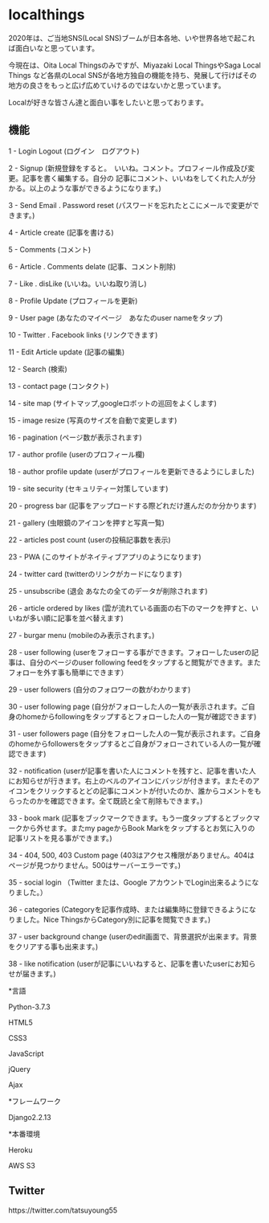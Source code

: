 # localthings

2020年は、ご当地SNS(Local SNS)ブームが日本各地、いや世界各地で起これば面白いなと思っています。

今現在は、Oita Local Thingsのみですが、Miyazaki Local ThingsやSaga Local Things など各県のLocal SNSが各地方独自の機能を持ち、発展して行けばその地方の良さをもっと広げ広めていけるのではないかと思っています。

Localが好きな皆さん達と面白い事をしたいと思っております。

<h2>機能</h2>

1 - Login Logout                    (ログイン　ログアウト)

2 - Signup                          (新規登録をすると。　いいね。コメント。プロフィール作成及び変更。記事を書く編集する。自分の          記事にコメント、いいねをしてくれた人が分かる。以上のような事ができるようになります。)

3 - Send Email . Password reset     (パスワードを忘れたとこにメールで変更ができます。)

4 - Article create                  (記事を書ける)

5 - Comments                        (コメント)

6 - Article . Comments delate       (記事、コメント削除)

7 - Like . disLike                  (いいね。いいね取り消し)

8 - Profile Update                  (プロフィールを更新)

9 - User page                       (あなたのマイページ　あなたのuser nameをタップ)

10 - Twitter . Facebook links       (リンクできます)

11 - Edit Article update            (記事の編集)

12 - Search                         (検索)

13 - contact page                   (コンタクト)

14 - site map                       (サイトマップ,googleロボットの巡回をよくします)

15 - image resize                   (写真のサイズを自動で変更します)

16 - pagination                     (ページ数が表示されます)

17 - author profile                 (userのプロフィール欄)

18 - author profile update          (userがプロフィールを更新できるようにしました)

19 - site security                   (セキュリティー対策しています)

20 - progress bar                    (記事をアップロードする際どれだけ進んだのか分かります)

21 - gallery                         (虫眼鏡のアイコンを押すと写真一覧)

22 - articles post count             (userの投稿記事数を表示)

23 - PWA                             (このサイトがネイティブアプリのようになります)

24 - twitter card                    (twitterのリンクがカードになります)

25 - unsubscribe                     (退会 あなたの全てのデータが削除されます)

26 - article ordered by likes        (雲が流れている画面の右下のマークを押すと、いいねが多い順に記事を並べ替えます)

27 - burgar menu                     (mobileのみ表示されます。)

28 - user following                  (userをフォローする事ができます。フォローしたuserの記事は、自分のページのuser following feedをタップすると閲覧ができます。またフォローを外す事も簡単にできます）

29 - user followers                  (自分のフォロワーの数がわかります)

30 - user following page             (自分がフォローした人の一覧が表示されます。ご自身のhomeからfollowingをタップするとフォローした人の一覧が確認できます)

31 - user followers page             (自分をフォローした人の一覧が表示されます。ご自身のhomeからfollowersをタップするとご自身がフォローされている人の一覧が確認できます)

32 - notification                    (userが記事を書いた人にコメントを残すと、記事を書いた人にお知らせが行きます。右上のベルのアイコンにバッジが付きます。またそのアイコンをクリックするとどの記事にコメントが付いたのか、誰からコメントをもらったのかを確認できます。全て既読と全て削除もできます。)

33 - book mark                       (記事をブックマークできます。もう一度タップするとブックマークから外せます。またmy pageからBook Markをタップするとお気に入りの記事リストを見る事ができます。)

34 - 404, 500, 403 Custom page               (403はアクセス権限がありません。404はページが見つかりません。500はサーバーエラーです。)   

35 - social login                    （Twitter または、Google アカウントでLogin出来るようになりました。）

36 - categories                       (Categoryを記事作成時、または編集時に登録できるようになりました。Nice ThingsからCategory別に記事を閲覧できます。)

37 - user background change           (userのedit画面で、背景選択が出来ます。背景をクリアする事も出来ます。)

38 - like notification                (userが記事にいいねすると、記事を書いたuserにお知らせが届きます。)


*言語

Python-3.7.3


HTML5

CSS3

JavaScript

jQuery

Ajax

*フレームワーク

Django2.2.13

*本番環境

Heroku

AWS S3


<h2>Twitter</h2>
https://twitter.com/tatsuyoung55
